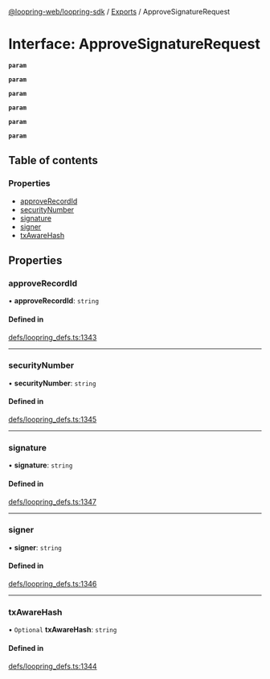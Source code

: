 [@loopring-web/loopring-sdk](../README.md) / [Exports](../modules.md) / ApproveSignatureRequest

# Interface: ApproveSignatureRequest

**`param`**

**`param`**

**`param`**

**`param`**

**`param`**

**`param`**

## Table of contents

### Properties

- [approveRecordId](ApproveSignatureRequest.md#approverecordid)
- [securityNumber](ApproveSignatureRequest.md#securitynumber)
- [signature](ApproveSignatureRequest.md#signature)
- [signer](ApproveSignatureRequest.md#signer)
- [txAwareHash](ApproveSignatureRequest.md#txawarehash)

## Properties

### approveRecordId

• **approveRecordId**: `string`

#### Defined in

[defs/loopring_defs.ts:1343](https://github.com/Loopring/loopring_sdk/blob/24fdf4c/src/defs/loopring_defs.ts#L1343)

___

### securityNumber

• **securityNumber**: `string`

#### Defined in

[defs/loopring_defs.ts:1345](https://github.com/Loopring/loopring_sdk/blob/24fdf4c/src/defs/loopring_defs.ts#L1345)

___

### signature

• **signature**: `string`

#### Defined in

[defs/loopring_defs.ts:1347](https://github.com/Loopring/loopring_sdk/blob/24fdf4c/src/defs/loopring_defs.ts#L1347)

___

### signer

• **signer**: `string`

#### Defined in

[defs/loopring_defs.ts:1346](https://github.com/Loopring/loopring_sdk/blob/24fdf4c/src/defs/loopring_defs.ts#L1346)

___

### txAwareHash

• `Optional` **txAwareHash**: `string`

#### Defined in

[defs/loopring_defs.ts:1344](https://github.com/Loopring/loopring_sdk/blob/24fdf4c/src/defs/loopring_defs.ts#L1344)
